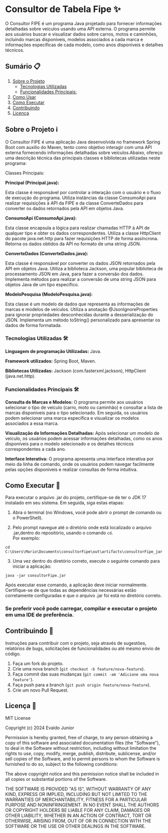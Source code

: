 # Consultor de Tabela Fipe ✨

O Consultor FIPE é um programa Java projetado para fornecer informações detalhadas sobre veículos usando uma API externa. O programa permite aos usuários buscar e visualizar dados sobre carros, motos e caminhões, incluindo marcas disponíveis, modelos associados a cada marca e informações específicas de cada modelo, como anos disponíveis e detalhes técnicos.

## Sumário 📋

1. [Sobre o Projeto](#sobre-o-projeto)
    - [Tecnologias Utilizadas](#tecnologias-utilizadas)
    - [Funcionalidades Principais:](#funcionalidades-principais)
2. [Como Usar](#como-usar)
3. [Como Executar](#como-executar)
4. [Contribuindo](#contribuindo)
5. [Licença](#licença)

## Sobre o Projeto ℹ️

O Consultor FIPE é uma aplicação Java desenvolvida no framework Spring Boot com auxilio do Maven, tento como objetivo interagir com uma API externa fornecendo informações detalhadas sobre veículos.Abaixo, ofereço uma descrição técnica das principais classes e bibliotecas utilizadas neste programa:

Classes Principais:

**Principal (Principal.java):**

Esta classe é responsável por controlar a interação com o usuário e o fluxo de execução do programa.
Utiliza instâncias da classe ConsumoApi para realizar requisições à API da FIPE e da classe ConverteDados para converter os dados retornados pela API em objetos Java.

**ConsumoApi (ConsumoApi.java):**

Esta classe encapsula a lógica para realizar chamadas HTTP à API de qualquer tipo e obter os dados correspondentes.
Utiliza a classe HttpClient do pacote java.net.http para fazer requisições HTTP de forma assíncrona.
Retorna os dados obtidos da API no formato de uma string JSON.

**ConverteDados (ConverteDados.java):**

Esta classe é responsável por converter os dados JSON retornados pela API em objetos Java.
Utiliza a biblioteca Jackson, uma popular biblioteca de processamento JSON em Java, para fazer a conversão dos dados.
Implementa métodos para realizar a conversão de uma string JSON para objetos Java de um tipo específico.

**ModeloPesquisa (ModeloPesquisa.java):**

Esta classe é um modelo de dados que representa as informações de marcas e modelos de veículos.
Utiliza a anotação @JsonIgnoreProperties para ignorar propriedades desconhecidas durante a desserialização do JSON.
Implementa um método toString() personalizado para apresentar os dados de forma formatada.


### Tecnologias Utilizadas 🛠️

**Linguagem de programação Utilizadas:** Java.

**Framework utilizados:** Spring Boot, Maven.

**Bibliotecas Utilizadas:** Jackson (com.fasterxml.jackson), HttpClient (java.net.http).


### Funcionalidades Principais 🛠️

**Consulta de Marcas e Modelos:** O programa permite aos usuários selecionar o tipo de veículo (carro, moto ou caminhão) e consultar a lista de marcas disponíveis para o tipo selecionado. Em seguida, os usuários podem selecionar uma marca específica e visualizar os modelos associados a essa marca.

**Visualização de Informações Detalhadas:** Após selecionar um modelo de veículo, os usuários podem acessar informações detalhadas, como os anos disponíveis para o modelo selecionado e os detalhes técnicos correspondentes a cada ano.

**Interface Interativa:** O programa apresenta uma interface interativa por meio da linha de comando, onde os usuários podem navegar facilmente pelas opções disponíveis e realizar consultas de forma intuitiva.


## Como Executar 🚀

Para executar o arquivo .jar do projeto, certifique-se de ter o JDK 17 instalado em seu sistema. Em seguida, siga estas etapas:

1. Abra o terminal (no Windows, você pode abrir o prompt de comando ou o PowerShell).

2. Pelo prompt navegue até o diretório onde está localizado o arquivo .jar,dentro do repositório, usando o comando `cd`.                  
Por exemplo: 
```
cd  C:\Users\Mario\Documents\consultorFipe\out\artifacts\consultorFipe_jar
```

3. Uma vez dentro do diretório correto, execute o seguinte comando para iniciar a aplicação:
```
java -jar consultorFipe.jar
```

Após executar esse comando, a aplicação deve iniciar normalmente. Certifique-se de que todas as dependências necessárias estão corretamente configuradas e que o arquivo .jar foi está no diretório correto.

<h3>Se preferir você pode carregar, compilar e executar o projeto em uma IDE de preferência.  

## Contribuindo 🤝

Instruções para contribuir com o projeto, seja através de sugestões, relatórios de bugs, solicitações de funcionalidades ou até mesmo envio de código.

1. Faça um fork do projeto.
2. Crie uma nova branch (`git checkout -b feature/nova-feature`).
3. Faça commit das suas mudanças (`git commit -am 'Adicione uma nova feature'`).
4. Faça push para a branch (`git push origin feature/nova-feature`).
5. Crie um novo Pull Request.

## Licença 📝

MIT License

Copyright (c) 2024 Evaldo Junior

Permission is hereby granted, free of charge, to any person obtaining a copy
of this software and associated documentation files (the "Software"), to deal
in the Software without restriction, including without limitation the rights
to use, copy, modify, merge, publish, distribute, sublicense, and/or sell
copies of the Software, and to permit persons to whom the Software is
furnished to do so, subject to the following conditions:

The above copyright notice and this permission notice shall be included in all
copies or substantial portions of the Software.

THE SOFTWARE IS PROVIDED "AS IS", WITHOUT WARRANTY OF ANY KIND, EXPRESS OR
IMPLIED, INCLUDING BUT NOT LIMITED TO THE WARRANTIES OF MERCHANTABILITY,
FITNESS FOR A PARTICULAR PURPOSE AND NONINFRINGEMENT. IN NO EVENT SHALL THE
AUTHORS OR COPYRIGHT HOLDERS BE LIABLE FOR ANY CLAIM, DAMAGES OR OTHER
LIABILITY, WHETHER IN AN ACTION OF CONTRACT, TORT OR OTHERWISE, ARISING FROM,
OUT OF OR IN CONNECTION WITH THE SOFTWARE OR THE USE OR OTHER DEALINGS IN THE
SOFTWARE.
